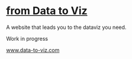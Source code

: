 # [from Data to Viz](https://www.data-to-viz.com)


A website that leads you to the dataviz you need.

Work in progress

www.data-to-viz.com







